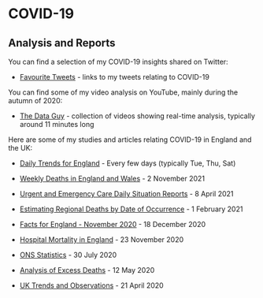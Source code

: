 # COVID-19

## Analysis and Reports

You can find a selection of my COVID-19 insights shared on Twitter:

- [Favourite Tweets](twitter.md) - links to my tweets relating to COVID-19

You can find some of my video analysis on YouTube, mainly during the autumn of 2020:

- [The Data Guy](https://www.youtube.com/channel/UC5ZYmsNjBqZSG9efLz_33eQ) - collection of videos showing real-time analysis, typically around 11 minutes long

Here are some of my studies and articles relating COVID-19 in England and the UK:

- [Daily Trends for England](daily-trends/README.md) - Every few days (typically Tue, Thu, Sat)

- [Weekly Deaths in England and Wales](weekly-deaths/README.md) - 2 November 2021

- [Urgent and Emergency Care Daily Situation Reports](uec-sitreps/README.md) - 8 April 2021

- [Estimating Regional Deaths by Date of Occurrence](estimating-regional-occurrences/README.md) - 1 February 2021

- [Facts for England - November 2020](facts-england.md) - 18 December 2020

- [Hospital Mortality in England](hospital-mortality-rates.md) - 23 November 2020

- [ONS Statistics](https://logiqx.github.io/ons-stats/) - 30 July 2020

- [Analysis of Excess Deaths](https://logiqx.github.io/ons-stats/data_prep/) - 12 May 2020

- [UK Trends and Observations](uk-trends-and-observations.md) - 21 April 2020

